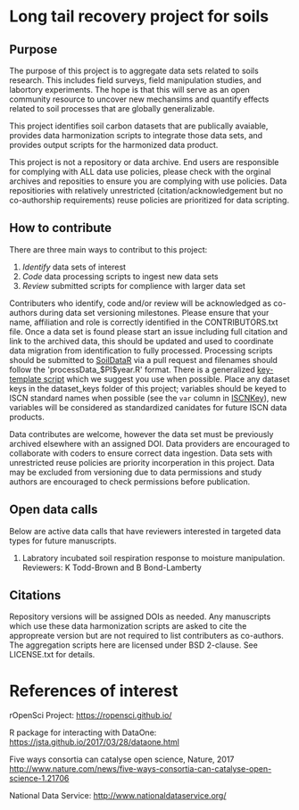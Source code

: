# Long tail recovery project for soils

## Purpose

The purpose of this project is to aggregate data sets related to soils research. This includes field surveys, field manipulation studies, and labortory experiments. 
The hope is that this will serve as an open community resource to uncover new mechansims and quantify effects related to soil processes that are globally generalizable.

This project identifies soil carbon datasets that are publically avaiable, provides data harmonization scripts to integrate those data sets, and provides output scripts for the harmonized data product.

This project is not a repository or data archive.
End users are responsible for complying with ALL data use policies, please check with the orginal archives and reposities to ensure you are complying with use policies.
Data repositiories with relatively unrestricted (citation/acknowledgement but no co-authorship requirements) reuse policies are prioritized for data scripting.

## How to contribute

There are three main ways to contribut to this project:
1) *Identify* data sets of interest
2) *Code* data processing scripts to ingest new data sets
3) *Review* submitted scripts for complience with larger data set


Contributers who identify, code and/or review will be acknowledged as co-authors during data set versioning milestones. Please ensure that your name, affiliation and role is correctly identified in the CONTRIBUTORS.txt file. 
Once a data set is found please start an issue including full citation and link to the archived data, this should be updated and used to coordinate data migration from identification to fully processed.
Processing scripts should be submitted to [SoilDataR](https://github.com/ktoddbrown/soilDataR) via a pull request and filenames should follow the 'processData_\$PI\$year.R' format.
There is a generalized [key-template script](https://github.com/ktoddbrown/soilDataR/blob/master/R/processData_Templet.R) which we suggest you use when possible.
Place any dataset keys in the dataset_keys folder of this project; variables should be keyed to ISCN standard names when possible (see the `var` column in [ISCNKey](https://github.com/ktoddbrown/soils-long-tail-recovery/blob/master/dataset_keys/ISCNKey.xlsx)), new variables will be considered as standardized canidates for future ISCN data products.

Data contributes are welcome, however the data set must be previously archived elsewhere with an assigned DOI.
Data providers are encouraged to collaborate with coders to ensure correct data ingestion.
Data sets with unrestricted reuse policies are priority incorperation in this project.
Data may be excluded from versioning due to data permissions and study authors are encouraged to check permissions before publication.

## Open data calls
Below are active data calls that have reviewers interested in targeted data types for future manuscripts.

1) Labratory incubated soil respiration response to moisture manipulation. Reviewers: K Todd-Brown and B Bond-Lamberty

## Citations
Repository versions will be assigned DOIs as needed.
Any manuscripts which use these data harmonization scripts are asked to cite the appropreate version but are not required to list contributers as co-authors.
The aggregation scripts here are licensed under BSD 2-clause. See LICENSE.txt for details.

# References of interest

rOpenSci Project: https://ropensci.github.io/

R package for interacting with DataOne: https://jsta.github.io/2017/03/28/dataone.html

Five ways consortia can catalyse open science, Nature, 2017 http://www.nature.com/news/five-ways-consortia-can-catalyse-open-science-1.21706

National Data Service: http://www.nationaldataservice.org/
